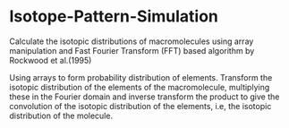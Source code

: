 # Isotope-Pattern-Simulation

Calculate the isotopic distributions of macromolecules using array manipulation and Fast Fourier Transform (FFT) based algorithm by Rockwood et al.(1995)

Using arrays to form probability distribution of elements. Transform the isotopic distribution of the elements of the macromolecule, multiplying these in the Fourier domain and inverse transform the product to give the convolution of the isotopic distribution of the elements, i.e, the isotopic distribution of the molecule. 